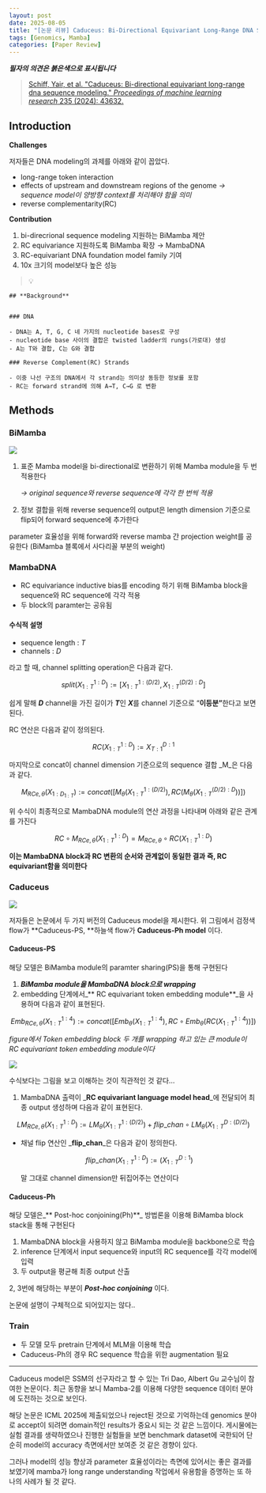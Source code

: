 ```yaml
---
layout: post
date: 2025-08-05
title: "[논문 리뷰] Caduceus: Bi-Directional Equivariant Long-Range DNA Sequence Modeling"
tags: [Genomics, Mamba]
categories: [Paper Review]
---
```


<span class="notion-red">_**필자의 의견은 붉은색으로 표시됩니다**_</span>


> [Schiff, Yair, et al. "Caduceus: Bi-directional equivariant long-range dna sequence modeling." ](https://pmc.ncbi.nlm.nih.gov/articles/PMC12189541/)[_Proceedings of machine learning research_](https://pmc.ncbi.nlm.nih.gov/articles/PMC12189541/)[ 235 (2024): 43632.](https://pmc.ncbi.nlm.nih.gov/articles/PMC12189541/)



## Introduction


**Challenges**


저자들은 DNA modeling의 과제를 아래와 같이 꼽았다.

- long-range token interaction
- effects of upstream and downstream regions of the genome 
_→ sequence model이 양방향 context를 처리해야 함을 의미_
- reverse complementarity(RC)

**Contribution**

1. bi-direcrional sequence modeling 지원하는 BiMamba 제안
1. RC equivariance 지원하도록 BiMamba 확장 → MambaDNA
1. RC-equivariant DNA foundation model family 기여
1. 10x 크기의 model보다 높은 성능

> 💡 


	## **Background**


	### DNA

	- DNA는 A, T, G, C 네 가지의 nucleotide bases로 구성
	- nucleotide base 사이의 결합은 twisted ladder의 rungs(가로대) 생성
	- A는 T와 결합, C는 G와 결합

	### Reverse Complement(RC) Strands

	- 이중 나선 구조의 DNA에서 각 strand는 의미상 동등한 정보를 포함
	- RC는 forward strand에 의해 A→T, C→G 로 변환


## Methods



### BiMamba


![](https://prod-files-secure.s3.us-west-2.amazonaws.com/542b861c-36a8-4051-84e5-8804b6728dba/2c247d59-7815-4980-99f0-8f0d21f445a7/image.png?X-Amz-Algorithm=AWS4-HMAC-SHA256&X-Amz-Content-Sha256=UNSIGNED-PAYLOAD&X-Amz-Credential=ASIAZI2LB466RFRCP3ZG%2F20250809%2Fus-west-2%2Fs3%2Faws4_request&X-Amz-Date=20250809T041841Z&X-Amz-Expires=3600&X-Amz-Security-Token=IQoJb3JpZ2luX2VjEHwaCXVzLXdlc3QtMiJHMEUCIFy76HoP0b2gZn5OgZAcQe9i4simGNiI2H%2FKnUfzxE%2FwAiEAtrgRBgopuIW4H%2BX4Eem%2B%2FnH6vXOy3saO3uFnmMVISPsqiAQItf%2F%2F%2F%2F%2F%2F%2F%2F%2F%2FARAAGgw2Mzc0MjMxODM4MDUiDP7KABTxBMkmUSaMrSrcA%2B5Wue76gFu8Lwk22shzZygcwgp%2FmpAbR1tnFeNOoorzgBAGjtiXUk2GTZF8n0pKbkjlwePdC8aMuxKgGmTmPasXBhE77xRXM7jTcEUCvRPvVgTsc1aj4ZZk%2Bp4VGyNhk0StJCwe1iYiHTZOzBUxqO61o0h3HpEjLqDb7SlXuofQ%2FYq3%2BOCUKDaBXG8heNpj80f%2FmJSti12OGYAiGtwHy9Sv3v2bns%2FzuPl7SLaN4wSYHg70ioH4MugtBFXynxjCnq78Of0Ryd1iungqYxnA9fSUpsxnetN54SI%2FIfx6MOs1KP5%2F9lZG4xWuxnU%2F1L%2B3zSjg3MIF6Tx29tSouj%2Bmor%2F2quX8Dac%2FTJ%2F%2BGNylLnbWrqoa3O9CnLna6l0MFyZLuAylDQLhilE9YI6cWCOSvvxnUjZHZ6RGqAKFxk8jhYYcBb7c5kicwAtfeySjo%2FmBGyiKlQ4dpcg6CFd1aKhbw%2BX%2BcN4jqGusTvI6ocS8fTeqAx1RrfunD4dASW3pmaAjlzy7%2BcZ4XbRvpwuzRJR6xoUzIHxNZ9vIiBxXJ3GS9Bscpn%2FNWXc2OMayHdEQ0YYC4WamPvvQSR4Su14ygAWCZXqdApcnSYYp2ZsmJMIv82xHwfafsOlk%2B1987kO0MK%2BG28QGOqUBe5PaHtwGJik0I5XLu4LtSo%2BU0EeOITBKrtLCgn7kCSQzdj4eJObCTynQuEllFe1I01GrCh%2F4W21H0sXKgWCjk%2FBn5BilcK%2BnqznGNO19dL71bMenxfK%2Fs%2BIDiULMd2kfaJ9N9WVh17BkhHuVjQsCeb9gJ%2FJuPf2DeUKPP59HvZN7TRKRK3N9ZBJIWFUzbv1AUHxkcZw3Dp5w2za1KqU6gt%2BECyHR&X-Amz-Signature=863c414c61e1c808e631a3f280aafe4331a01d4f2bda18a83030f226102a26e8&X-Amz-SignedHeaders=host&x-amz-checksum-mode=ENABLED&x-id=GetObject)

1. 표준 Mamba model을 bi-directional로 변환하기 위해 Mamba module을 두 번 적용한다

	_→ original sequence와 reverse sequence에 각각 한 번씩 적용_

1. 정보 결합을 위해 reverse sequence의 output은 length dimension 기준으로 flip되어 forward sequence에 추가한다

parameter 효율성을 위해 forward와 reverse mamba 간 projection weight를 공유한다 (BiMamba 블록에서 사다리꼴 부분의 weight)



### MambaDNA

- RC equivariance inductive bias를 encoding 하기 위해 BiMamba block을 sequence와 RC sequence에 각각 적용
- 두 block의 paramter는 공유됨


#### 수식적 설명

- sequence length : _T_
- channels : _D_

라고 할 때,  channel splitting operation은 다음과 같다.


$$
split(X^{1:D}_{1:T}):=[X^{1:(D/2)}_{1:T},X^{(D/2):D}_{1:T}]
$$


<span class="notion-red">쉽게 말해 </span><span class="notion-red">_**D**_</span><span class="notion-red"> channel을 가진 길이가 </span><span class="notion-red">_**T**_</span><span class="notion-red">인 </span><span class="notion-red">_**X**_</span><span class="notion-red">를 channel 기준으로 “</span><span class="notion-red">**이등분”**</span><span class="notion-red">한다고 보면 된다.</span>


RC 연산은 다음과 같이 정의된다.


$$
RC(X^{1:D}_{1:T}):=X^{D:1}_{T:1}
$$


마지막으로 concat이 channel dimension 기준으로의 sequence 결합 _M_은 다음과 같다.


$$
M_{RCe,\theta}(X_{1:D_{1:T}}):=concat([M_{\theta}(X^{1:(D/2)}_{1:T}),RC(M_{\theta}(X^{(D/2):D}_{1:T}))])
$$


위 수식이 최종적으로 MambaDNA module의 연산 과정을 나타내며 아래와 같은 관계를 가진다


$$
RC\circ M_{RCe,\theta}(X^{1:D}_{1:T}) = M_{RCe,\theta} \circ RC(X^{1:D}_{1:T})
$$


**이는 MambaDNA block과 RC 변환의 순서와 관계없이 동일한 결과 즉, RC equivariant함을 의미한다**



### Caduceus


![](https://prod-files-secure.s3.us-west-2.amazonaws.com/542b861c-36a8-4051-84e5-8804b6728dba/f94a60d7-8145-473b-aef9-7c68d3ec604a/image.png?X-Amz-Algorithm=AWS4-HMAC-SHA256&X-Amz-Content-Sha256=UNSIGNED-PAYLOAD&X-Amz-Credential=ASIAZI2LB466RFRCP3ZG%2F20250809%2Fus-west-2%2Fs3%2Faws4_request&X-Amz-Date=20250809T041841Z&X-Amz-Expires=3600&X-Amz-Security-Token=IQoJb3JpZ2luX2VjEHwaCXVzLXdlc3QtMiJHMEUCIFy76HoP0b2gZn5OgZAcQe9i4simGNiI2H%2FKnUfzxE%2FwAiEAtrgRBgopuIW4H%2BX4Eem%2B%2FnH6vXOy3saO3uFnmMVISPsqiAQItf%2F%2F%2F%2F%2F%2F%2F%2F%2F%2FARAAGgw2Mzc0MjMxODM4MDUiDP7KABTxBMkmUSaMrSrcA%2B5Wue76gFu8Lwk22shzZygcwgp%2FmpAbR1tnFeNOoorzgBAGjtiXUk2GTZF8n0pKbkjlwePdC8aMuxKgGmTmPasXBhE77xRXM7jTcEUCvRPvVgTsc1aj4ZZk%2Bp4VGyNhk0StJCwe1iYiHTZOzBUxqO61o0h3HpEjLqDb7SlXuofQ%2FYq3%2BOCUKDaBXG8heNpj80f%2FmJSti12OGYAiGtwHy9Sv3v2bns%2FzuPl7SLaN4wSYHg70ioH4MugtBFXynxjCnq78Of0Ryd1iungqYxnA9fSUpsxnetN54SI%2FIfx6MOs1KP5%2F9lZG4xWuxnU%2F1L%2B3zSjg3MIF6Tx29tSouj%2Bmor%2F2quX8Dac%2FTJ%2F%2BGNylLnbWrqoa3O9CnLna6l0MFyZLuAylDQLhilE9YI6cWCOSvvxnUjZHZ6RGqAKFxk8jhYYcBb7c5kicwAtfeySjo%2FmBGyiKlQ4dpcg6CFd1aKhbw%2BX%2BcN4jqGusTvI6ocS8fTeqAx1RrfunD4dASW3pmaAjlzy7%2BcZ4XbRvpwuzRJR6xoUzIHxNZ9vIiBxXJ3GS9Bscpn%2FNWXc2OMayHdEQ0YYC4WamPvvQSR4Su14ygAWCZXqdApcnSYYp2ZsmJMIv82xHwfafsOlk%2B1987kO0MK%2BG28QGOqUBe5PaHtwGJik0I5XLu4LtSo%2BU0EeOITBKrtLCgn7kCSQzdj4eJObCTynQuEllFe1I01GrCh%2F4W21H0sXKgWCjk%2FBn5BilcK%2BnqznGNO19dL71bMenxfK%2Fs%2BIDiULMd2kfaJ9N9WVh17BkhHuVjQsCeb9gJ%2FJuPf2DeUKPP59HvZN7TRKRK3N9ZBJIWFUzbv1AUHxkcZw3Dp5w2za1KqU6gt%2BECyHR&X-Amz-Signature=33dc9ac189db102118d31fd88abef1c182442f82a84f809b3d26a9aa772eb914&X-Amz-SignedHeaders=host&x-amz-checksum-mode=ENABLED&x-id=GetObject)


저자들은 논문에서 두 가지 버전의 Caduceus model을 제시한다. 위 그림에서 검정색 flow가 **Caduceus-PS, **하늘색 flow가 **Caduceus-Ph model** 이다.



#### Caduceus-PS


해당 모델은 BiMamba module의 paramter sharing(PS)을 통해 구현된다

1. _**BiMamba module을 MambaDNA block으로 wrapping**_
1. embedding 단계에서_** RC equivariant token embedding module**_을 사용하며 다음과 같이 표현된다.

$$
Emb_{RCe,\theta}(X^{1:4}_{1:T}):=concat([Emb_{\theta}(X^{1:4}_{1:T}),RC \circ Emb_{\theta}(RC(X^{1:4}_{1:T}))])
$$


_figure에서 Token embedding block 두 개를 wrapping 하고 있는 큰 module이 RC equivariant token embedding module이다_


![](https://prod-files-secure.s3.us-west-2.amazonaws.com/542b861c-36a8-4051-84e5-8804b6728dba/b175e4da-71eb-4e91-8c23-a06dabe673c9/image.png?X-Amz-Algorithm=AWS4-HMAC-SHA256&X-Amz-Content-Sha256=UNSIGNED-PAYLOAD&X-Amz-Credential=ASIAZI2LB466RFRCP3ZG%2F20250809%2Fus-west-2%2Fs3%2Faws4_request&X-Amz-Date=20250809T041841Z&X-Amz-Expires=3600&X-Amz-Security-Token=IQoJb3JpZ2luX2VjEHwaCXVzLXdlc3QtMiJHMEUCIFy76HoP0b2gZn5OgZAcQe9i4simGNiI2H%2FKnUfzxE%2FwAiEAtrgRBgopuIW4H%2BX4Eem%2B%2FnH6vXOy3saO3uFnmMVISPsqiAQItf%2F%2F%2F%2F%2F%2F%2F%2F%2F%2FARAAGgw2Mzc0MjMxODM4MDUiDP7KABTxBMkmUSaMrSrcA%2B5Wue76gFu8Lwk22shzZygcwgp%2FmpAbR1tnFeNOoorzgBAGjtiXUk2GTZF8n0pKbkjlwePdC8aMuxKgGmTmPasXBhE77xRXM7jTcEUCvRPvVgTsc1aj4ZZk%2Bp4VGyNhk0StJCwe1iYiHTZOzBUxqO61o0h3HpEjLqDb7SlXuofQ%2FYq3%2BOCUKDaBXG8heNpj80f%2FmJSti12OGYAiGtwHy9Sv3v2bns%2FzuPl7SLaN4wSYHg70ioH4MugtBFXynxjCnq78Of0Ryd1iungqYxnA9fSUpsxnetN54SI%2FIfx6MOs1KP5%2F9lZG4xWuxnU%2F1L%2B3zSjg3MIF6Tx29tSouj%2Bmor%2F2quX8Dac%2FTJ%2F%2BGNylLnbWrqoa3O9CnLna6l0MFyZLuAylDQLhilE9YI6cWCOSvvxnUjZHZ6RGqAKFxk8jhYYcBb7c5kicwAtfeySjo%2FmBGyiKlQ4dpcg6CFd1aKhbw%2BX%2BcN4jqGusTvI6ocS8fTeqAx1RrfunD4dASW3pmaAjlzy7%2BcZ4XbRvpwuzRJR6xoUzIHxNZ9vIiBxXJ3GS9Bscpn%2FNWXc2OMayHdEQ0YYC4WamPvvQSR4Su14ygAWCZXqdApcnSYYp2ZsmJMIv82xHwfafsOlk%2B1987kO0MK%2BG28QGOqUBe5PaHtwGJik0I5XLu4LtSo%2BU0EeOITBKrtLCgn7kCSQzdj4eJObCTynQuEllFe1I01GrCh%2F4W21H0sXKgWCjk%2FBn5BilcK%2BnqznGNO19dL71bMenxfK%2Fs%2BIDiULMd2kfaJ9N9WVh17BkhHuVjQsCeb9gJ%2FJuPf2DeUKPP59HvZN7TRKRK3N9ZBJIWFUzbv1AUHxkcZw3Dp5w2za1KqU6gt%2BECyHR&X-Amz-Signature=775c97335a78d2d47f00abc96c6f2e06a14f00d98beab63652ab362a3767a541&X-Amz-SignedHeaders=host&x-amz-checksum-mode=ENABLED&x-id=GetObject)


<span class="notion-red">수식보다는 그림을 보고 이해하는 것이 직관적인 것 같다…</span>

1. MambaDNA 출력이 _**RC equivariant language model head**_에 전달되어 최종 output 생성하며 다음과 같이 표현된다.

$$
LM_{RCe,\theta}(X^{1:D}_{1:T}):= LM_{\theta}(X^{1:(D/2)}_{1:T})+flip\_chan\circ LM_{\theta}(X^{D:(D/2)}_{1:T})
$$

- 채널 flip 연산인 _**flip\_chan**_은 다음과 같이 정의한다.

	$$
	flip\_chan(X^{1:D}_{1:T}):=(X^{D:1}_{1:T})
	$$


	말 그대로 channel dimension만 뒤집어주는 연산이다



#### Caduceus-Ph


해당 모델은_** Post-hoc conjoining(Ph)**_ 방법론을 이용해 BiMamba block stack을 통해 구현된다

1. MambaDNA block을 사용하지 않고 BiMamba module을 backbone으로 학습
1. inference 단계에서 input sequence와 input의 RC sequence를 각각 model에 입력
1. 두 output을 평균해 최종 output 산출

2, 3번에 해당하는 부분이 _**Post-hoc conjoining**_ 이다.


<span class="notion-red">논문에 설명이 구체적으로 되어있지는 않다..</span>



### Train

- 두 모델 모두 pretrain 단계에서 MLM을 이용해 학습
- Caduceus-Ph의 경우 RC sequence 학습을 위한 augmentation 필요

---


<span class="notion-red">Caduceus model은 SSM의 선구자라고 할 수 있는 Tri Dao, Albert Gu 교수님이 참여한 논문이다. 최근 동향을 보니 Mamba-2를 이용해 다양한 sequence 데이터 분야에 도전하는 것으로 보인다.</span>


<span class="notion-red">해당 논문은 ICML 2025에 제출되었으나 reject된 것으로 기억하는데 genomics 분야로 accept이 되려면 domain적인 results가 중요시 되는 것 같은 느낌이다. 게시물에는 실험 결과를 생략하였으나 진행한 실험들을 보면 benchmark dataset에 국한되어 단순히 model의 accuracy 측면에서만 보여준 것 같은 경향이 있다.</span>


<span class="notion-red">그러나 model의 성능 향상과 parameter 효율성이라는 측면에 있어서는 좋은 결과를 보였기에 mamba가 long range understanding 작업에서 유용함을 증명하는 또 하나의 사례가 될 것 같다.</span>

